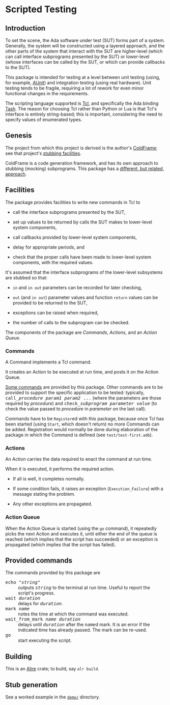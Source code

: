 # Scripted Testing

## Introduction

To set the scene, the Ada software under test (SUT) forms part of a system. Generally, the system will be constructed using a layered approach, and the other parts of the system that interact with the SUT are higher-level (which can call interface subprograms presented by the SUT) or lower-level (whose interfaces can be called by the SUT, or which can provide callbacks to the SUT).

This package is intended for testing at a level between unit testing (using, for example, [AUnit](https://github.com/AdaCore/aunit)) and integration testing (using real hardware). Unit testing tends to be fragile, requiring a lot of rework for even minor functional changes in the requirements.

The scripting language supported is [Tcl](http://www.tcl.tk), and specifically the Ada binding [Tash](https://github.com/simonjwright/tcladashell). The reason for choosing Tcl rather than Python or Lua is that Tcl's interface is entirely string-based; this is important, considering the need to specify values of enumerated types.

## Genesis

The project from which this project is derived is the author's [ColdFrame](https://github.com/simonjwright/coldframe); see that project's [stubbing facilities](https://simonjwright.github.io/coldframe/stubs.html).

ColdFrame is a code generation framework, and has its own approach to stubbing (mocking) subprograms. This package has a <a href="#stub-generation">different, but related, approach</a>.

## Facilities

The package provides facilities to write new commands in Tcl to

* call the interface subprograms presented by the SUT,

* set up values to be returned by calls the SUT makes to lower-level system components,

* call callbacks provided by lower-level system components,

* delay for appropriate periods, and

* check that the proper calls have been made to lower-level system components, with the required values.

It's assumed that the interface subprograms of the lower-level subsystems are stubbed so that:

* `in` and `in out` parameters can be recorded for later checking,

* `out` (and `in out`) parameter values and function `return` values can be provided to be returned to the SUT,

* exceptions can be raised when required,

* the number of calls to the subprogram can be checked.

The components of the package are _Commands_, _Actions_, and an _Action Queue_.

### Commands

A Command implements a Tcl command.

It creates an Action to be executed at run time, and posts it on the Action Queue.

<a href="#provided-commands">Some commands</a> are provided by this package. Other commands are to be provided to support the specific application to be tested: typically, <tt>call\_<i>procedure</i> <i>param1</i> <i>param2</i> ...</tt>  (where the parameters are those required by _procedure_) and <tt>check\_<i>subprogram</i> <i>parameter</i> <i>value</i></tt> (to check the value passed to _procedure_ in _parameter_ on the last call).

<!-- XXX do they need to know all this? -->
Commands have to be `Register`ed with this package, because once Tcl has been started (using `Start`, which doesn't return) no more Commands can be added. Registration would normally be done during elaboration of the package in which the Command is defined (see `test/test-first.adb`).

### Actions

An Action carries the data required to enact the command at run time.

When it is executed, it performs the required action.

* If all is well, it completes normally.

* If some condition fails, it raises an exception (`Execution_Failure`) with a message stating the problem.

* Any other exceptions are propagated.

### Action Queue

When the Action Queue is started (using the `go` command), it repeatedly picks the next Action and executes it, until either the end of the queue is reached (which implies that the script has succeeded) or an exception is propagated (which implies that the script has failed).

## <a name="provided-commands">Provided commands</a>

The commands provided by this package are

<dl>

<dt><tt>echo "<i>string</i>"</tt> <dd>outputs <tt><i>string</i></tt> to the terminal at run time. Useful to report the script's progress.

<dt><tt>wait <i>duration</i></tt> <dd>delays for <tt><i>duration</i></tt>.

<dt><tt>mark <i>name</i></tt> <dd>notes the time at which the command was executed.

<dt><tt>wait_from_mark <i>name</i> <i>duration</i></tt> <dd>delays until <tt><i>duration</i></tt> after the <tt><i>name</i></tt>d mark. It is an error if the indicated time has already passed. The mark can be re-used.

<dt><tt>go</tt> <dd>start executing the script.

</dl>

## Building

This is an [Alire](https://alire.ada.dev/docs/#introduction) crate; to build, say `alr build`.

## <a name="stub-generation">Stub generation</a>

See a worked example in the [`demo/`](demo/) directory.

